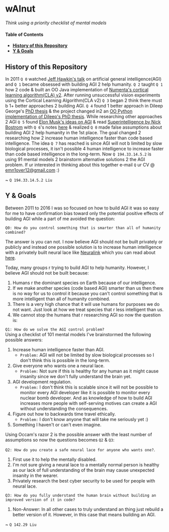 # wAlnut

*Think using a priority checklist of mental models*  

#### Table of Contents
- **[History of this Repository](#history-of-this-repository)**
- **[Y & Goals](#y-&-goals)**

## History of this Repository

In 2011 `Q 0` watched [Jeff Hawkin's talk](https://www.ted.com/talks/jeff_hawkins_on_how_brain_science_will_change_computing) on artificial general intelligence(AGI) and `Q 1` became obsessed with building AGI 2 help humanity. `Q 2` taught `Q 1` how 2 code & built an OO Java implementation of [Numenta's cortical learning algorithm(CLA) v2](https://github.com/WalnutiQ/wAlnut/tree/MARK_II). After running unsuccessful vision experiments using the Cortical Learning Algorithm(CLA v2) `Q 3` began 2 think there must b 1+ better approaches 2 building AGI. `Q 4` found 1 better approach in Dileep George's [PhD thesis](https://github.com/WalnutiQ/papers/blob/master/Dileep_George_PGM/HowTheBrainMightWork.pdf) & the project changed in2 an [OO Python implementation of Dileep's PhD thesis](https://github.com/WalnutiQ/wAlnut/tree/MARK_III). While researching other approaches 2 AGI `Q 5` found [Elon Musk's ideas on AGI](https://youtu.be/h0962biiZa4)
& read [Superintelligence by Nick Bostrom](https://www.amazon.com/Superintelligence-Dangers-Strategies-Nick-Bostrom/dp/1501227742) with `Q 6`'s notes [here](https://github.com/WalnutiQ/wAlnut/issues/345) & realized `Q 0` made false assumptions about building AGI 2 help humanity in the 1st place. The goal changed 2 researching how 2 increase human 
intelligence faster than code based intelligence. The idea `Q 7` has reached is since AGI will not b limited by slow biological processes, it isn't possible 4 human intelligence to increase faster than code based intelligence in the long-term. Now `Q 194.33.14.5.2` is using 91 mental models 2 brainstorm alternative solutions 2 the AGI problem. If ur interested in thinking about this together e-mail `Q` ur CV @ emn1over12@gmail.com :)

~ `Q 194.33.14.5.2 Liu`

## Y & Goals
Between 2011 to 2016 I was so focused on how to build AGI it was so easy for me to have confirmation bias toward only the potential positive effects of building AGI while a part of me avoided the question:
  
`Q0: How do you control something that is smarter than all of humanity combined?`

The answer is you can not. I now believe AGI should not be built privately or publicly and instead one possible solution is to increase human intelligence with a privately built neural lace like [Neuralink](https://neuralink.com/) which you can read about [here](http://waitbutwhy.com/2017/04/neuralink.html). 

Today, many groups r trying to build AGI to help humanity. However, I believe AGI should not be built because:

1. Humans r the dominant species on Earth because of our intelligence.
2. If we make another species (code based AGI) smarter than us then there is no way for us to control it 
   because you can't control something that is more intelligent than all of humanity combined.
3. There is a very high chance that it will use humans for purposes we do not want. Just look at how we treat species 
   that r less intelligent than us.
4. We cannot stop the humans that r researching AGI so now the question is:

`Q1: How do we solve the AGI control problem?`  
Using a checklist of 101 mental models I've brainstormed the following possible answers:

1. Increase human intelligence faster than AGI. 
   - `Problem:` AGI will not be limited by slow biological processes so I don't think this is possible in the long-term. 
2. Give everyone who wants one a neural lace. 
   - `Problem:` Not sure if this is healthy for any human as it might cause insanity since we don't fully understand the brain yet. 
3. AGI development regulation.
   - `Problem:` I don't think this is scalable since it will not be possible to monitor every AGI developer like it is possible to monitor every nuclear bomb developer. And as knowledge of how to build AGI increases more people with self-serving motives can create a AGI without understanding the consequences.
4. Figure out how to backwards time travel ethically.
   - `Problem:` I don't know anyone that will take me seriously yet :) 
5. Something I haven't or can't even imagine. 

Using Occam's razor 2 is the possible answer with the least number of assumptions so now the questions becomes `Q2` & `Q3`:
  
`Q2: How do you create a safe neural lace for anyone who wants one?`.

1. First use it to help the mentally disabled. 
2. I'm not sure giving a neural lace to a mentally normal person is healthy as our lack of full understanding of the brain may cause unexpected insanity in the wearer.
3. Privately research the best cyber security to be used for people with neural lace. 

`Q3: How do you fully understand the human brain without building an improved version of it in code?`

1. Non-Answer: In all other cases to truly understand an thing just rebuild a better version of it. However, in this case that means building an AGI. 

~ `Q 142.29 Liu`
